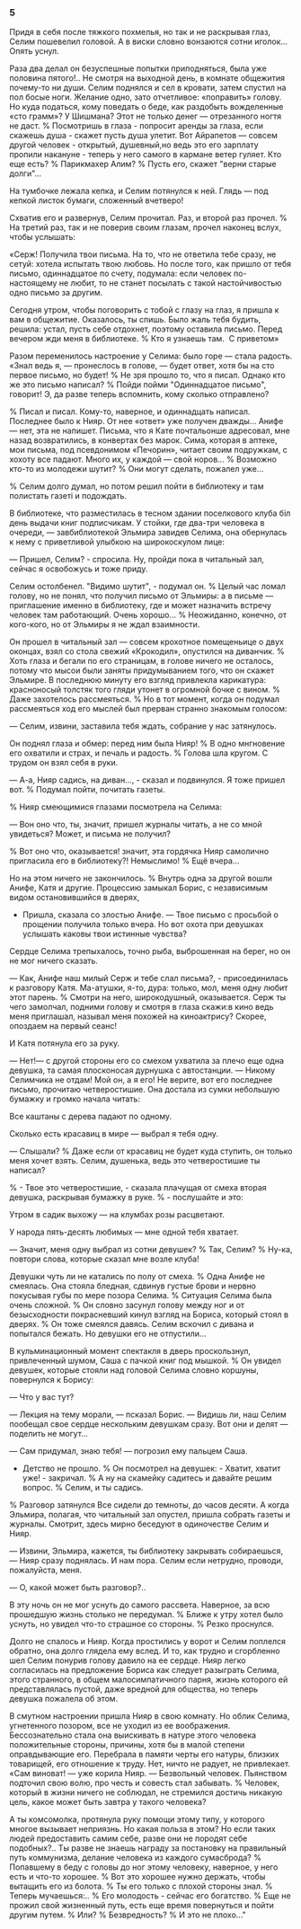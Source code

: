 ### 5

Придя в себя после тяжкого похмелья, но так и не раскрывая глаз, Селим пошевелил головой.
А в виски словно вонзаются сотни иголок...
Опять уснул.

Раза два делал он безуспешные попытки приподняться, была уже половина пятого!..
Не смотря на выходной день, в комнате общежития почему-то ни души.
Селим поднялся и сел в кровати, затем спустил на пол босые ноги.
Желание одно, зато отчетливое: «поправить» голову.
Но куда податься, кому поведать о беде, как раздобыть вожделенные «сто грамм»?
У Шишмана?
Этот не только денег — отрезанного ногтя не даст.
% Посмотришь в глаза - попросит аренды за глаза, если скажешь душа - скажет пусть душа улетит.
Вот Айрапетов — совсем другой человек - открытый, душевный,но ведь это его зарплату пропили накануне - теперь у него самого в кармане ветер гуляет.
Кто еще есть?
% Парикмахер Алим?
% Пусть его, скажет "верни старые долги"...

На тумбочке лежала кепка, и Селим потянулся к ней.
Глядь — под кепкой листок бумаги, сложенный вчетверо!

Схватив его и развернув, Селим прочитал.
Раз, и второй раз прочел.
% На третий раз, так и не поверив своим глазам, прочел наконец вслух, чтобы услышать:

«Серж!
Получила твои письма.
На то, что не ответила тебе сразу, не сетуй: хотела испытать твою любовь.
Но после того, как пришло от тебя письмо, одиннадцатое по счету, подумала: если человек по-настоящему не любит, то не станет посылать с такой настойчивостью одно письмо за другим.

Сегодня утром, чтобы поговорить с тобой с глазу на глаз, я пришла к вам в общежитие.
Оказалось, ты спишь.
Было жаль тебя будить, решила: устал, пусть себе отдохнет, поэтому оставила письмо.
Перед вечером жди меня в библиотеке.
% Кто я узнаешь там.
 С приветом»

Разом переменилось настроение у Селима: было горе — стала радость.
«Знал ведь я, — пронеслось в голове, — будет ответ, хотя бы на сто первое письмо, но будет!
% Не зря прошло то, что я писал.
Однако кто же это письмо написал?
% Пойди пойми
"Одиннадцатое письмо", говорит!
Э, да разве теперь вспомнить, кому сколько отправлено?

% Писал и писал.
Кому-то, наверное, и одиннадцать написал.
Последнее было к Нияр.
От нее «ответ» уже получен дважды...
Анифе — нет, эта не напишет.
Письма, что я Кате почтальонше адресовал, мне назад возвратились, в конвертах без марок.
Сима, которая в аптеке, мои письма, под псевдонимом «Печорин», читает своим подружкам, с хохоту все падают.
Много их, у каждой — свой норов...
% Возможно кто-то из молодежи шутит?
% Они могут сделать, пожалел уже...

% Селим долго думал, но потом решил пойти в библиотеку и там полистать газеті и подождать. 

В библиотеке, что разместилась в тесном здании поселкового клуба біл день выдачи книг подписчикам.
У стойки, где два-три человека в очереди, — завбиблиотекой Эльмира завидев Селима, она обернулась к нему с приветливой улыбкою на широкоскулом лице:

— Пришел, Селим? - спросила.
Ну, пройди пока в читальный зал, сейчас я освобожусь и тоже приду.

Селим остолбенел.
"Видимо шутит", - подумал он.
% Целый час ломал голову, но не понял, что получил письмо от Эльмиры: а в письме — приглашение именно в библиотеку, где и может назначить встречу человек там работающий.
Очень хорошо...
% Неожиданно, конечно, от кого-кого, но от Эльмиры я не ждал взаимности.

Он прошел в читальный зал — совсем крохотное помещеньице о двух оконцах, взял со стола свежий «Крокодил», опустился на диванчик.
% Хоть глаза и бегали по его страницам, в голове ничего не осталось, потому что мысои были заняты придумыванием того, что он скажет Эльмире.
В последнюю минуту его взгляд привлекла карикатура: красноносый толстяк того гляди утонет в огромной бочке с вином.
% Даже захотелось рассмеяться.
% Но в тот момент, когда он подумал рассмеяться ход его мыслей был прерван странно знакомым голосом:

— Селим, извини, заставила тебя ждать, собрание у нас затянулось.

Он поднял глаза и обмер: перед ним была Нияр!
% В одно мнгновение его охватили и страх, и печаль и радость.
% Голова шла кругом.
С трудом он взял себя в руки.

— А-а, Нияр садись, на диван..., - сказал и подвинулся.
Я тоже пришел вот.
% Подумал пойти, почитать газеты.

% Нияр смеющимися глазами посмотрела на Селима:

— Вон оно что, ты, значит, пришел журналы читать, а не со мной увидеться?
Может, и письма не получил?

% Вот оно что, оказывается!
значит, эта гордячка Нияр самолично пригласила его в библиотеку?!
Немыслимо!
% Ещё вчера...

Но на этом ничего не закончилось.
% Внутрь одна за другой вошли Анифе, Катя и другие.
Процессию замыкал Борис, с независимым видом остановившийся в дверях,

- Пришла, сказала со злостью Анифе.
— Твое письмо с просьбой о прощении получила только вчера.
Но вот охота при девушках услышать каковы твои истинные чувства?

Сердце Селима трепыхалось, точно рыба, выброшенная на берег, но он не мог ничего сказать.

— Как, Анифе наш милый Серж и тебе слал письма?, - присоединилась к разговору Катя.
Ма-атушки, я-то, дура: только, мол, меня одну любит этот парень.
% Смотри на него, широкодушный, оказывается.
Серж ты чего замолчал, подними голову и смотря в глаза скажи:в кино ведь меня приглашал, называл меня похожей на киноактрису?
Скорее, опоздаем на первый сеанс!

И Катя потянула его за руку.

— Нет!— с другой стороны его со смехом ухватила за плечо еще одна девушка, та самая плосконосая дурнушка с автостанции. — Никому Селимчика не отдам!
Мой он, а я его!
Не верите, вот его последнее письмо, прочитаю четверостишие.
Она достала из сумки небольшую бумажку и громко начала читать:

Все каштаны с дерева падают по одному.

Сколько есть красавиц в мире — выбрал я тебя одну.

— Слышали?
% Даже если от красавиц не будет куда ступить, он только меня хочет взять.
Селим, душенька, ведь это четверостишие ты написал?

% - Твое это четверостишие, - сказала плачущая от смеха вторая девушка, раскрывая бумажку в руке.
% - послушайте и это:

Утром в садик выхожу — на клумбах розы расцветают.

У народа пять-десять любимых — мне одной тебя хватает.

— Значит, меня одну выбрал из сотни девушек?
% Так, Селим?
% Ну-ка, повтори слова, которые сказал мне возле клуба!

Девушки чуть ли не катались по полу от смеха.
% Одна Анифе не смеялась.
Она стояла бледная, сдвинув густые брови и нервно покусывая губы по мере позора Селима.
% Ситуация Селима была очень сложной.
% Он словно засунул голову между ног и от безысходности покрасневший кинул взгляд на Бориса, который стоял в дверях.
% Он тоже смеялся давясь.
Селим вскочил с дивана и попытался бежать.
Но девушки его не отпустили...

В кульминационный момент спектакля в дверь проскользнул, привлеченный шумом, Саша с пачкой книг под мышкой.
% Он увидел девушек, которые стояли над головой Селима словно коршуны, повернулся к Борису:

— Что у вас тут?

— Лекция на тему морали, — псказал Борис.
— Видишь ли, наш Селим пообещал свое сердце нескольким девушкам сразу.
Вот они и делят — поделить не могут...

— Сам придумал, знаю тебя! — погрозил ему пальцем Саша.
- Детство не прошло.
% Он посмотрел на девушек: - Хватит, хватит уже! - закричал.
% А ну на скамейку садитесь и давайте решим вопрос.
% Селим, и ты садись.

% Разговор затянулся
Все сидели до темноты, до часов десяти.
А когда Эльмира, полагая, что читальный зал опустел, пришла собрать газеты и журналы.
Смотрит, здесь мирно беседуют в одиночестве Селим и Нияр.

— Извини, Эльмира, кажется, ты библиотеку закрывать собираешься, — Нияр сразу поднялась.
И нам пора.
Селим если нетрудно, проводи, пожалуйста, меня.

— О, какой может быть разговор?..

В эту ночь он не мог уснуть до самого рассвета.
Наверное, за всю прошедшую жизнь столько не передумал.
% Ближе к утру хотел было уснуть, но увидел что-то страшное со стороны.
% Резко проснулся.

Долго не спалось и Нияр.
Когда простились у ворот и Селим поплелся обратно, она долго глядела ему вслед.
И то, как трудно и сгорбленно шел Селим понурив голову давило на ее сердце.
Нияр легко согласилась на предложение Бориса как следует разыграть Селима, этого странного, в общем малосимпатичного парня, жизнь которого ей представлялась пустой, даже вредной для общества, но теперь девушка пожалела об этом.

В смутном настроении пришла Нияр в свою комнату.
Но облик Селима, угнетенного позором, все не уходил из ее воображения.
Бессознательно стала она выискивать в натуре этого человека положительные стороны, причины, хотя бы в малой степени оправдывающие его.
Перебрала в памяти черты его натуры, близких товарищей, его отношение к труду.
Нет, ничто не радует, не привлекает.
«Сам виноват! — уже корила Нияр.
— Безвольный человек.
Пьянством подточил свою волю, про честь и совесть стал забывать.
% Человек, который в жизни ничего не соблюдал, не стремился достичь никакую цель, какое может быть завтра у такого человека?

А ты комсомолка, протянула руку помощи этому типу, у которого многое вызывает неприязнь.
Но какая польза в этом?
Но если таких людей предоставить самим себе, разве они не породят себе подобных?..
Ты разве не знаешь награду за постановку на правильный путь коммунизма, делание человека из каждого сумасброда?
% Попавшему в беду с головы до ног этому человеку, наверное, у него есть и что-то хорошее.
% Вот это хорошее нужно держать, чтобы вытащить его из болота.
% Ты его только с плохой стороны знал.
% Теперь мучаешься:..
% Его молодость - сейчас его богатство.
% Еще не прожил свой жизненный путь, есть еще время повернуться и пойти другим путем.
% Или?
% Безвредность?
% И это не плохо..."